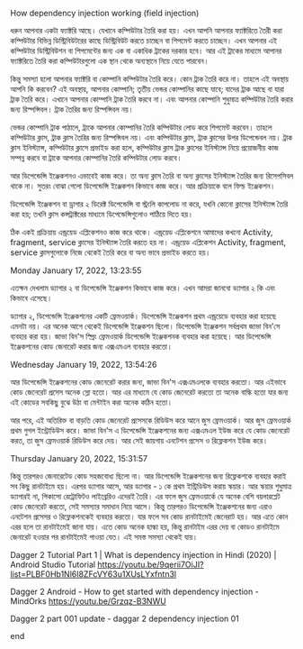 How dependency injection working (field injection)


ধরুন আপনার একটা ফ্যাক্টরি আছে। যেখানে কম্পিউটার তৈরি করা হয়। এখন আপনি আপনার ফ্যাক্টরিতে তৈরী করা কম্পিউটার বিভিন্ন ডিস্ট্রিবিউটরের কাছে ডিস্ট্রিবিউট করতে চাচ্ছেন বা শিপমেন্ট করতে চাচ্ছেন। এখন আপনার এই কম্পিউটার ডিস্ট্রিবিউশন বা শিপমেন্টের জন্য এক বা একাধিক ট্রাকের দরকার হবে। আর এই ট্রাকের মাধ্যমে আপানর ফ্যাক্টরিতে তৈরি করা কম্পিউটারগুলো এক স্থান থেকে অন্যস্থানে নিয়ে যেতে পারবেন।


কিন্তু সমস্যা হলো আপনার ফ্যাক্টরি বা কোম্পানি কম্পিউটার তৈরি করে। কোন ট্রাক তৈরি করে না। তাহলে এই অবস্থায় আপনি কি করবেন? এই অবস্থায়, আপনার কোম্পানি; তৃতীয় ভেন্ডর কোম্পানির কাছে যাবে; যাদের ট্রাক আছে বা যারা ট্রাক তৈরি করে। এখানে আপনার কোম্পানি ট্রাক তৈরি করবে না। এবং আপনার কোম্পানি শুধুমাত্র কম্পিউটার তৈরি করার জন্য রিস্পন্সিবল। ট্রাক তৈরির জন্য রিস্পন্সিবল নয়।


ভেন্ডর কোম্পানি ট্রাক পাঠালে, ট্রাকে আপনার কোম্পানির তৈরি কম্পিউটার লোড করে শিপমেন্ট করবেন। তাহলে কম্পিউটার ক্লাস, ট্রাক ক্লাস তৈরির জন্য রিস্পন্সিবল নয়। এবং কম্পিউটার ক্লাস, ট্রাক ক্লাসের উপর ডিপেন্ডেবল নয়। ট্রাক ক্লাস ইনিস্ট্যান্স, কম্পিউটার ক্লাসে প্রভাইড করা হলে, কম্পিউটার ক্লাস ট্রাক ক্লাসের ইনিস্ট্যান্স নিয়ে প্রয়োজনীয় কাজ সম্পন্ন করবে বা ট্রাকে আপনার কোম্পানির তৈরি কম্পিউটার লোড করবে।


আর ডিপেন্ডেন্সি ইঞ্জেকশনও এভাবেই কাজ করে। তা অন্য ক্লাস তৈরি বা অন্য ক্লাসের ইনিস্ট্যান্স তৈরির জন্য রিসেপসিবল থাকে না। সুতরং বোঝা গেলো ডিপেন্ডেন্সি ইঞ্জেকশন কিভাবে কাজ করে। আর প্রক্রিয়াকে বলে ফিল্ড ইঞ্জেকশন।


ডিপেন্ডেন্সি ইঞ্জেকশন বা ড্রাগার ২ ডিরেক্ট ডিপেন্ডেন্সি বা স্ট্রংলি কাপলোড না করে, যখনি কোনো ক্লাসের ইনিস্ট্যান্স তৈরি করা হয়; তখনি ক্লাস কন্সট্রাক্টরের মাধ্যমে ডিপেন্ডেন্সিগুলোও পাঠিয়ে দিতে হয়।

ঠিক একই প্রক্রিয়ায় এন্ড্রয়েড এপ্লিকেশনও কাজ করে থাকে। এন্ড্রয়েড এপ্লিকেশনে আমাদের কখনো Activity, fragment, service ক্লাসের ইনিস্ট্যান্স তৈরি করতে হয় না। এন্ড্রয়েড এপ্লিকেশন Activity, fragment, service ক্লাসগুলোকে নিজে থেকেই তৈরি করে বা অন্য ভাবে প্রভাইড করতে হয়।


Monday January 17, 2022, 13:23:55

এতক্ষন দেখলাম ড্যাগার ২ বা ডিপেন্ডেন্সি ইঞ্জেকশন কিভাবে কাজ করে। এখন আমরা জানবো ড্যাগার ২ কি এবং কিভাবে এসেছে।

ড্যাগার ২, ডিপেন্ডেন্সি ইঞ্জেকশনের একটি ফ্রেমওয়ার্ক। ডিপেন্ডেন্সি ইঞ্জেকশন প্রথম এন্ড্রয়েডে ব্যবহার করা হয়েছে এমনটা নয়। এর অনেক আগে থেকেই ডিপেন্ডেন্সি ইঞ্জেকশন ছিলো। ডিপেন্ডেন্সি ইঞ্জেকশন সর্বপ্রথম জাভা বিন'সে ব্যবহার করা হয়। জাভা বিন'স স্প্রিং ফ্রেমওয়ার্ক ডিপেন্ডেন্সি ইঞ্জেকশনক ব্যবহার করা হয়েছে। আর ডিপেন্ডেন্সি ইঞ্জেকশনের কোড জেনারেট করার জন্য এক্সএমএল ব্যবহার করতো।

Wednesday January 19, 2022, 13:54:26

আর ডিপেন্ডেন্সি ইঞ্জেকশনের কোড জেনেরেট করার জন্য, জাভা বিন'স এক্সএমএলকে ব্যবহার করতো। আর এইভাবে কোড জেনেরেট প্রসেস অনেক স্লো হতো। আর এর মাধ্যমে যে কোড জেনেরেট করতো তা অনেক বাল্কি হতো যার জন্য এই কোডের সবকিছু বুঝে উঠা বা মেন্টাইন করা অনেক কঠিন হতো।

আর পরে, এই অতিরিক্ত বা বাড়তি কোড জেনেরেট প্রসেসকে রিডিউস করে আনে জুস ফ্রেমওয়ার্ক। আর জুস ফ্রেমওয়ার্ক প্রথম গুগল ইন্ট্রোডিউস করে। জাভা বিন'স এ ডিপেন্ডেন্সি ইঞ্জেকশনের জন্য এক্সএমএল ইউজ করে যে কোড জেনেরেট করত, তা জুস ফ্রেমওয়ার্ক রিডিউস করে দেয়। আর সেই জায়গায় এনটেশন প্রসেস ও রিফ্লেকশন ইউজ করে।

Thursday January 20, 2022, 15:31:57

কিন্তু তারপরও জেনারেটেড কোড সহজবোধ্য ছিলো না। আর ডিপেন্ডেন্সি ইঞ্জেকশনের জন্য রিফ্লেকশকে ব্যবহার করাই সব কিছু রানটাইমে হয়। এরপর ড্যাগার আসে, আর ড্যাগার - ১ কে প্রথম ইন্ট্রিডিউস করায় স্কয়ার। আর স্কয়ার শুধুমাত্র ড্যাগারই না, পিকাসো রেট্রোফিটও লাইব্রেরিও এদেরই তৈরি। এর ফলে জুস ফ্রেমওয়ার্কে যে অনেক বেশি বয়লারপ্লেট কোড জেনেরেট করতো, সেই সমস্যার সমাধান নিয়ে আসে। কিন্তু তারপরও ডিপেন্ডেন্সি ইঞ্জেকশনের জন্য এরাও এনটেশন প্রসেসর ও রিফ্লেকশনকেই ব্যবহার করতো। যার ফলে সব কোড রানটাইমেই জেনেরাট হয়। আর এতে কোন এরর হলে তা রানটাইমেই জানা যায়। এতে কোড অনেক হাল্কা হয়, কিন্তু রানটাইম এরর দেয় বা কোডও রানটাইমে জেনারেট হওয়ার পর রানটাইমেই পাওয়া যেত। এই সমস্ত সমস্যা থেকেই যায়।


Dagger 2 Tutorial Part 1 | What is dependency injection in Hindi (2020) | Android Studio Tutorial
https://youtu.be/9qerii7OiJI?list=PLBF0Hb1Nl6I8ZFcVY63u1XUsLYxfntn3l

Dagger 2 Android - How to get started with dependency injection - MindOrks
https://youtu.be/Grzqz-B3NWU


Dagger 2 part 001 update - daggar 2 dependency injection 01


end
